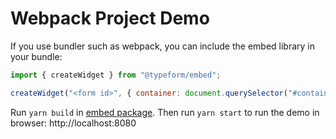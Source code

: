 # Webpack Project Demo

If you use bundler such as webpack, you can include the embed library in your bundle:

```javascript
import { createWidget } from "@typeform/embed";

createWidget("<form id>", { container: document.querySelector("#container") });
```

Run `yarn build` in [embed package](../embed). Then run `yarn start` to run the demo in browser: http://localhost:8080
